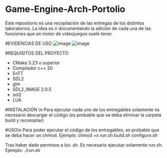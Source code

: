 # Game-Engine-Arch-Portolio
Este repositorio es una recopilación de las entregas de los distintos laboratorios.
La idea es ir documentando la adición de cada una de las funciones que un motor de videojuegos suele tener. 

#EVIDENCIAS DE USO
![image](https://github.com/zombiewafle/Game-Engine-Arch-Portolio/assets/40800436/73aa401f-8030-4607-967d-2f8eafd8461b)
![image](https://github.com/zombiewafle/Game-Engine-Arch-Portolio/assets/40800436/964d048f-fb19-4b2d-95d8-700c04c5268c)

#REQUISITOS DEL PROYECTO
- CMake 3.23 o superior
- Compilador c++ 20
- EnTT
- SDL2
- glm
- SDL2_IMAGE 2.0.5
- sol2
- LUA

#INSTALACIÓN \n
Para ejecutar cada uno de los entregables solamente es necesario descargar el código (es probable que se deba eliminar la carpeta build y recompilar)

#USO\n
Para poder ejecutar el código de los entregables, es probable que se deba hacer un chmod. Ejemplo:
 chmod +x run.sh build.sh configure.sh
 
Tras haber dado permisos a los .sh. Es necesario ejecutar solamente run.sh. Ejemplo:
./run.sh
